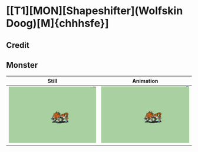 # [\[T1\]\[MON\]\[Shapeshifter\]\(Wolfskin Doog\)\[M\]{chhhsfe}]

## Credit


	
## Monster

| Still | Animation |
| :---: | :-------: |
| ![Monster still](./Monster_000.png) | ![Monster animation](./Monster.gif) |
